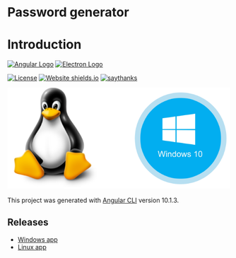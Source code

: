 # Password generator

# Introduction
[![Angular Logo](https://www.vectorlogo.zone/logos/angular/angular-icon.svg)](https://angular.io/)
[![Electron Logo](https://www.vectorlogo.zone/logos/electronjs/electronjs-icon.svg)](https://electronjs.org/)

[![License](http://img.shields.io/badge/Licence-MIT-brightgreen.svg)](LICENSE.md) [![Website shields.io](https://img.shields.io/website-up-down-green-red/http/shields.io.svg)](https://dta.agency)
[![saythanks](https://img.shields.io/badge/say-thanks-ff69b4.svg)](https://dta.agency)

[![Logo](./back-font.png)](http://dta.agency)

This project was generated with [Angular CLI](https://github.com/angular/angular-cli) version 10.1.3.

## Releases
 - [Windows app](https://github.com/digital-technology-agency/password-generator/releases/download/1.0.3/password-generator.1.0.3.exe)
 - [Linux app](https://github.com/digital-technology-agency/password-generator/releases/download/1.0.3/password-generator-1.0.3.AppImage)


